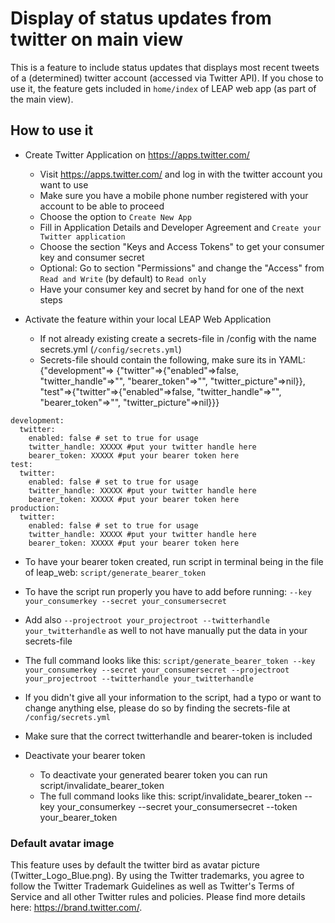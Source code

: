 # Display of status updates from twitter on main view #

This is a feature to include status updates that displays most recent tweets
of a (determined) twitter account (accessed via Twitter API).
If you chose to use it, the feature gets included in `home/index` of
LEAP web app (as part of the main view).

## How to use it ##

* Create Twitter Application on https://apps.twitter.com/
  * Visit https://apps.twitter.com/ and log in with the twitter account you want to use
  * Make sure you have a mobile phone number registered with your account to be able to proceed
  * Choose the option to `Create New App`
  * Fill in Application Details and Developer Agreement and `Create your Twitter application`
  * Choose the section "Keys and Access Tokens" to get your consumer key and consumer secret
  * Optional: Go to section "Permissions" and change the "Access" from `Read and Write` (by default) to `Read only`
  * Have your consumer key and secret by hand for one of the next steps

* Activate the feature within your local LEAP Web Application
  * If not already existing create a secrets-file in /config with the name secrets.yml (`/config/secrets.yml`)
  * Secrets-file should contain the following, make sure its in YAML: {"development"=> {"twitter"=>{"enabled"=>false, "twitter_handle"=>"", "bearer_token"=>"", "twitter_picture"=>nil}}, "test"=>{"twitter"=>{"enabled"=>false, "twitter_handle"=>"", "bearer_token"=>"", "twitter_picture"=>nil}}}
```
development:
  twitter:
    enabled: false # set to true for usage
    twitter_handle: XXXXX #put your twitter handle here
    bearer_token: XXXXX #put your bearer token here
test:
  twitter:
    enabled: false # set to true for usage
    twitter_handle: XXXXX #put your twitter handle here
    bearer_token: XXXXX #put your bearer token here
production:
  twitter:
    enabled: false # set to true for usage
    twitter_handle: XXXXX #put your twitter handle here
    bearer_token: XXXXX #put your bearer token here
```
  * To have your bearer token created, run script in terminal being in the file of leap_web: `script/generate_bearer_token`
  * To have the script run properly you have to add before running: `--key your_consumerkey --secret your_consumersecret`
  * Add also `--projectroot your_projectroot --twitterhandle your_twitterhandle` as well to not have manually put the data in your secrets-file
  * The full command looks like this: `script/generate_bearer_token --key your_consumerkey --secret your_consumersecret --projectroot your_projectroot --twitterhandle your_twitterhandle`
  * If you didn't give all your information to the script, had a typo or want to change anything else, please do so by finding the secrets-file at `/config/secrets.yml`
  * Make sure that the correct twitterhandle and bearer-token is included

* Deactivate your bearer token
  * To deactivate your generated bearer token you can run script/invalidate_bearer_token
  * The full command looks like this: script/invalidate_bearer_token --key your_consumerkey --secret your_consumersecret --token your_bearer_token

### Default avatar image ###

This feature uses by default the twitter bird as avatar picture (Twitter_Logo_Blue.png). By using the Twitter trademarks, you agree to follow the Twitter Trademark Guidelines as well as Twitter's Terms of Service and all other Twitter rules and policies. Please find more details here: https://brand.twitter.com/.
